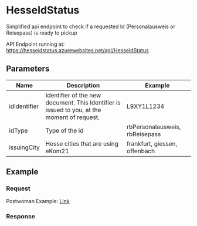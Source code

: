 # HesseIdStatus
Simplified api endpoint to check if a requested Id (Personalausweis or Reisepass) is ready to pickup

API Endpoint running at: https://hesseidstatus.azurewebsites.net/api/HesseIdStatus

## Parameters

| Name         | Description                                                                                 | Example                        |
|--------------|---------------------------------------------------------------------------------------------|--------------------------------|
| idIdentifier | Identifier of the new document. This Identifier is issued to you, at the moment of request. | L9XY1L1234                     |
| idType       | Type of the id                                                                              | rbPersonalausweis, rbReisepass |
| issuingCity  | Hesse cities that are using eKom21                                                          | frankfurt, giessen, offenbach  |

## Example

### Request

Postwoman Example: [Link](https://postwoman.io/?method=GET&url=https://hesseidstatus.azurewebsites.net&path=/api/HesseIdStatus?idIdentifierL2872=%253Cid%253E&idType=rbPersonalausweis&issuingCity=frankfurt&params=%5B%7B%22key%22:%22idIdentifierL2872%22,%22value%22:%22%253Cid%253E%22,%22type%22:%22query%22%7D,%7B%22key%22:%22idType%22,%22value%22:%22rbPersonalausweis%22,%22type%22:%22query%22%7D,%7B%22key%22:%22issuingCity%22,%22value%22:%22frankfurt%22,%22type%22:%22query%22%7D%5D)

### Response

